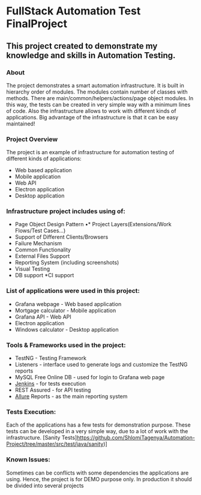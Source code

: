 
# FullStack Automation Test FinalProject

## This project created to demonstrate my knowledge and skills in Automation Testing.

### About
The project demonstrates a smart automation infrastructure. It is built in hierarchy order of modules. The modules contain number of classes with methods. There are main/common/helpers/actions/page object modules. In this way, the tests can be created in very simple way with a minimum lines of code. Also the infrastructure allows to work with different kinds of applications. Big advantage of the infrastructure is that it can be easy maintained!

###  Project Overview
The project is an example of infrastructure for automation testing of different kinds of applications:

* Web based application
* Mobile application
* Web API
* Electron application
* Desktop application

###  Infrastructure project includes using of:
* Page Object Design Pattern
•* Project Layers(Extensions/Work Flows/Test Cases...)
* Support of Different Clients/Browsers
* Failure Mechanism
* Common Functionality
* External Files Support
* Reporting System (including screenshots)
* Visual Testing
* DB support
*CI support

###  List of applications were used in this project:
* Grafana webpage - Web based application
* Mortgage calculator - Mobile application
* Grafana API - Web API
* Electron application
* Windows calculator - Desktop application

###  Tools & Frameworks used in the project:
* TestNG - Testing Framework
* Listeners - interface used to generate logs and customize the TestNG reports
* MySQL Free Online DB - used for login to Grafana web page
* [Jenkins](https://www.jenkins.io/) - for tests execution
* REST Assured - for API testing
* [Allure](https://qameta.io/allure-report/) Reports - as the main reporting system

###  Tests Execution:
Each of the applications has a few tests for demonstration purpose. These tests can be developed in a very simple way, due to a lot of work with the infrastructure. [Sanity Tests]https://github.com/ShlomiTagenya/Automation-Project/tree/master/src/test/java/sanity)]

###  Known Issues:
Sometimes can be conflicts with some dependencies the applications are using. Hence, the project is for DEMO purpose only. In production it should be divided into several projects
